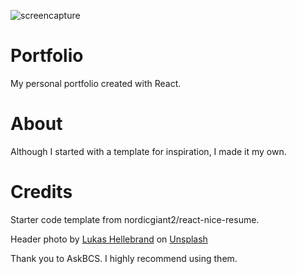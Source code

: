 ![screencapture](https://user-images.githubusercontent.com/71401585/115097061-018b9380-9ef6-11eb-9cb4-dc44be524480.jpg)

# Portfolio

My personal portfolio created with React.


# About

Although I started with a template for inspiration, I made it my own.

# Credits

Starter code template from nordicgiant2/react-nice-resume.

Header photo by <a href="https://unsplash.com/@aguynamedlukas?utm_source=unsplash&utm_medium=referral&utm_content=creditCopyText">Lukas Hellebrand</a> on <a href="https://unsplash.com/s/photos/dark-macbook?utm_source=unsplash&utm_medium=referral&utm_content=creditCopyText">Unsplash</a>

Thank you to AskBCS. I highly recommend using them.
